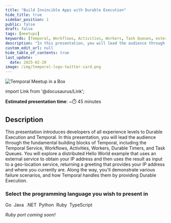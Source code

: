 ```yaml
---
title: "Build Invincible Apps with Durable Execution"
hide_title: true
sidebar_position: 1
public: false
draft: false
tags: [meetups]
keywords: [Temporal, Workflows, Activities, Workers, Task Queues, external service, recovery, event history, Temporal Web UI]
description: "In this presentation, you will lead the audience through the fundamental building blocks of Temporal, including the Temporal Service, Workflows, Activities, Workers, Durable Timers, and Task Queues."
custom_edit_url: null
hide_table_of_contents: true
last_update:
  date: 2025-02-20
image: /img/temporal-logo-twitter-card.png
---
```


<img className="banner" src="/img/banners/meetupinabox.png" alt="Temporal Meetup in a Box" />

import Link from '@docusaurus/Link';

**Estimated presentation time**: ~⏱️ 45 minutes


## Description

This presentation introduces developers of all experience levels to Durable Execution and Temporal.
In this presentation, you will lead the audience through the fundamental building blocks of Temporal, including the Temporal Service, Workflows, Activities, Workers, Durable Timers, and Task Queues.
You will explore a distributed Hello World example that uses an external service to obtain your IP address and then uses the result as input to a geo-location service, returning a greeting that provides your IP address and where you currently are.
Along the way, you'll demonstrate various failure scenarios, and how Temporal handles them by providing Durable Execution.

### Select the programming language you wish to present in

<Link className="button button--primary" to="go">Go</Link>&nbsp;
<Link className="button button--primary" to="java">Java</Link>&nbsp;
<Link className="button button--primary" to="dotnet">.NET</Link>&nbsp;
<Link className="button button--primary" to="python">Python</Link>&nbsp;
<Link className="button button--primary" to="ruby">Ruby</Link>&nbsp;
<Link className="button button--primary" to="typescript">TypeScript</Link>&nbsp;

_Ruby port coming soon!_